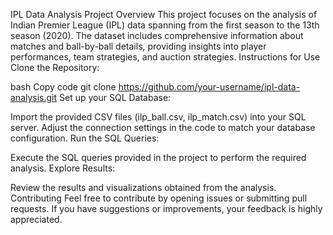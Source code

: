 
IPL Data Analysis Project
Overview
This project focuses on the analysis of Indian Premier League (IPL) data spanning from the first season to the 13th season (2020). 
The dataset includes comprehensive information about matches and ball-by-ball details, providing insights into player performances, team strategies, and auction strategies.
Instructions for Use
Clone the Repository:

bash
Copy code
git clone https://github.com/your-username/ipl-data-analysis.git
Set up your SQL Database:

Import the provided CSV files (ilp_ball.csv, ilp_match.csv) into your SQL server.
Adjust the connection settings in the code to match your database configuration.
Run the SQL Queries:

Execute the SQL queries provided in the project to perform the required analysis.
Explore Results:

Review the results and visualizations obtained from the analysis.
Contributing
Feel free to contribute by opening issues or submitting pull requests. If you have suggestions or improvements, your feedback is highly appreciated.
